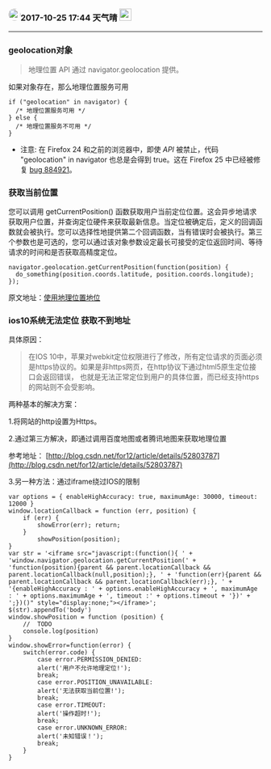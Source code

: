 ### <img src="https://tva1.sinaimg.cn/crop.60.33.341.341.180/6ead3666jw1e7rp1wn6lpj20cu0crgnf.jpg" style="width: 24px;height:24px;border-radius:50%;margin: 0;">2017-10-25 17:44 天气晴 <img src="https://s.yimg.com/os/weather/1.0.1/shadow_icon/60x60/partly_cloudy_day@2x.png" width="24" height="24" style="margin: 0;">
 
-------
### geolocation对象

> 地理位置 API 通过 navigator.geolocation 提供。

如果对象存在，那么地理位置服务可用

```
if ("geolocation" in navigator) {
  /* 地理位置服务可用 */
} else {
  /* 地理位置服务不可用 */
}
```

* 注意: 在 Firefox 24 和之前的浏览器中，即使 *API* 被禁止，代码 "geolocation" in navigator 也总是会得到 true。这在 Firefox 25 中已经被修复 [bug 884921](https://bugzilla.mozilla.org/show_bug.cgi?id=884921)。

### 获取当前位置

您可以调用 getCurrentPosition() 函数获取用户当前定位位置。这会异步地请求获取用户位置，并查询定位硬件来获取最新信息。当定位被确定后，定义的回调函数就会被执行。您可以选择性地提供第二个回调函数，当有错误时会被执行。第三个参数也是可选的，您可以通过该对象参数设定最长可接受的定位返回时间、等待请求的时间和是否获取高精度定位。

```
navigator.geolocation.getCurrentPosition(function(position) {
  do_something(position.coords.latitude, position.coords.longitude);
});
```

原文地址：[使用地理位置地位](https://developer.mozilla.org/zh-CN/docs/Web/API/Geolocation/Using_geolocation)

### ios10系统无法定位 获取不到地址
具体原因：
>   在IOS 10中，苹果对webkit定位权限进行了修改，所有定位请求的页面必须是https协议的。如果是非https网页，在http协议下通过html5原生定位接口会返回错误，
  也就是无法正常定位到用户的具体位置，而已经支持https的网站则不会受影响。

两种基本的解决方案：

1.将网站的http设置为Https。

2.通过第三方解决，即通过调用百度地图或者腾讯地图来获取地理位置

参考地址： [http://blog.csdn.net/for12/article/details/52803787](http://blog.csdn.net/for12/article/details/52803787)

3.另一种方法：通过iframe绕过IOS的限制

```
var options = { enableHighAccuracy: true, maximumAge: 30000, timeout: 12000 }
window.locationCallback = function (err, position) {
    if (err) {
        showError(err); return; 
    } 
        showPosition(position); 
}
var str = '<iframe src="javascript:(function(){ ' + 'window.navigator.geolocation.getCurrentPosition(' + 'function(position){parent && parent.locationCallback && parent.locationCallback(null,position);}, ' + 'function(err){parent && parent.locationCallback && parent.locationCallback(err);}, ' + '{enableHighAccuracy : ' + options.enableHighAccuracy + ', maximumAge : ' + options.maximumAge + ', timeout :' + options.timeout + '})' + ';})()" style="display:none;"></iframe>'; 
$(str).appendTo('body')
window.showPosition = function (position) {
    //  TODO
    console.log(position)
}
window.showError=function(error) {
    switch(error.code) {
        case error.PERMISSION_DENIED:
        alert('用户不允许地理定位!');
        break;
        case error.POSITION_UNAVAILABLE:
        alert('无法获取当前位置!');
        break;
        case error.TIMEOUT:
        alert('操作超时!');
        break;
        case error.UNKNOWN_ERROR:
        alert('未知错误！');
        break;
    }
}
```